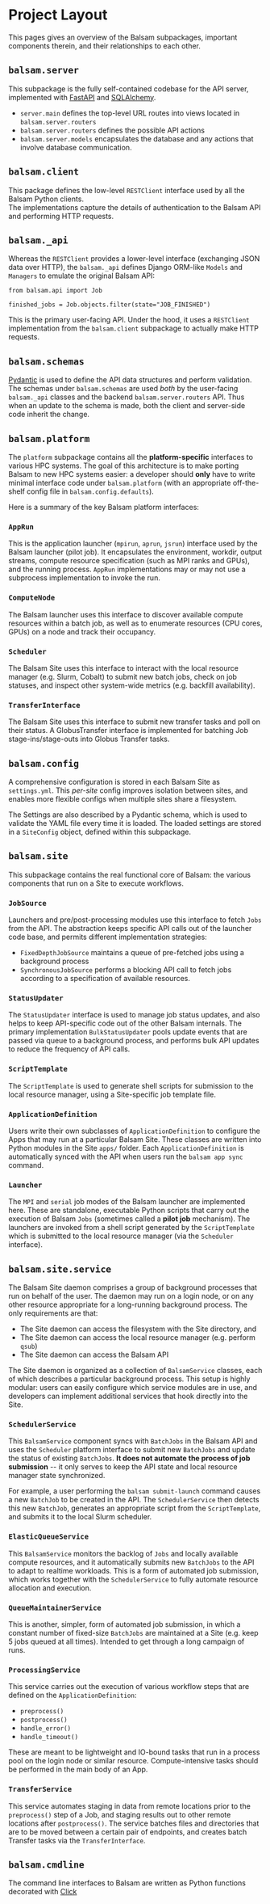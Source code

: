 # Project Layout

This pages gives an overview of the Balsam subpackages, important components therein, and their relationships to each other.

## `balsam.server`

This subpackage is the fully self-contained codebase for the API server, implemented with [FastAPI](https://fastapi.tiangolo.com/) and [SQLAlchemy](https://docs.sqlalchemy.org/en/13/).

- `server.main` defines the top-level URL routes into views located in `balsam.server.routers`
- `balsam.server.routers` defines the possible API actions
- `balsam.server.models` encapsulates the database and any actions that involve database communication.

## `balsam.client`

This package defines the low-level `RESTClient` interface used by all the Balsam Python clients.  
The implementations capture the details of authentication to the Balsam API and performing HTTP requests.

## `balsam._api`

Whereas the `RESTClient` provides a lower-level interface (exchanging JSON data over HTTP),
the `balsam._api` defines Django ORM-like `Models` and `Managers` to emulate the original Balsam API:

```python3
from balsam.api import Job

finished_jobs = Job.objects.filter(state="JOB_FINISHED")
```

This is the primary user-facing API.  Under the hood, it uses a `RESTClient` implementation  from the `balsam.client` subpackage to actually make HTTP requests.

## `balsam.schemas`

[Pydantic](https://pydantic-docs.helpmanual.io/) is used to define the API data structures and perform validation. The schemas under `balsam.schemas` are used _both_ by the user-facing `balsam._api` classes and the backend `balsam.server.routers` API. Thus when an update to the schema is made, both the client and server-side code inherit the change.

## `balsam.platform`

The `platform` subpackage contains all the **platform-specific** interfaces to various HPC systems.
The goal of this architecture is to make porting Balsam to new HPC systems easier: a developer
should **only** have to write minimal interface code under `balsam.platform` (with an appropriate
off-the-shelf config file in `balsam.config.defaults`).

Here is a summary of the key Balsam platform interfaces:

### `AppRun`

This is the application launcher (`mpirun`, `aprun`, `jsrun`) interface used by the Balsam launcher (pilot job). 
It encapsulates the environment, workdir, output streams, compute resource specification (such as MPI ranks and GPUs), and the running process.
`AppRun` implementations may or may not use a subprocess implementation to invoke the run.

### `ComputeNode`

The Balsam launcher uses this interface to discover available compute resources within a batch job, as well as to enumerate resources (CPU cores, GPUs) on a node and track their occupancy.

### `Scheduler`

The Balsam Site uses this interface to interact with the local resource manager (e.g. Slurm, Cobalt) to submit new batch jobs, check on job statuses, and inspect other system-wide metrics (e.g. backfill availability).

### `TransferInterface`

The Balsam Site uses this interface to submit new transfer tasks and poll on their status. A GlobusTransfer interface is implemented for batching Job stage-ins/stage-outs into Globus Transfer tasks.

## `balsam.config`

A comprehensive configuration is stored in each Balsam Site as `settings.yml`.
This *per-site* config improves isolation between sites, and enables more flexible configs when multiple sites share a filesystem.

The Settings are also described by a Pydantic schema, which is used to validate the YAML file every time it is loaded.
The loaded settings are stored in a `SiteConfig` object, defined within this subpackage.

## `balsam.site`

This subpackage contains the real functional core of Balsam: the various components that run on a Site to execute
workflows.

### `JobSource`

Launchers and pre/post-processing modules use this interface to fetch `Jobs` from the API. The abstraction
keeps specific API calls out of the launcher code base, and permits different implementation strategies:

- `FixedDepthJobSource` maintains a queue of pre-fetched jobs using a background process
- `SynchronousJobSource` performs a blocking API call to fetch jobs according to a specification of available resources.

### `StatusUpdater`

The `StatusUpdater` interface is used to manage job status updates, and also helps to keep API-specific code out of the other Balsam internals. The primary implementation `BulkStatusUpdater` pools update events that are passed via queue to a background process, and performs bulk API updates to reduce the frequency of API calls.

### `ScriptTemplate`

The `ScriptTemplate` is used to generate shell scripts for submission to the local resource manager, using a Site-specific job template file.

### `ApplicationDefinition`

Users write their own subclasses of `ApplicationDefinition` to configure the Apps that may run at a particular Balsam Site. These classes are written into Python modules in the Site `apps/` folder. Each `ApplicationDefinition` is automatically synced with the API when users run the `balsam app sync` command.

### `Launcher`

The `MPI` and `serial` job modes of the Balsam launcher are implemented here. These are standalone, executable Python scripts that carry out the execution of Balsam `Jobs` (sometimes called a **pilot job** mechanism). The launchers are invoked from a shell script generated by the `ScriptTemplate` which is submitted to the local resource manager (via the `Scheduler` interface).

## `balsam.site.service`

The Balsam Site daemon comprises a group of background processes that run on behalf of the user. The daemon may run on a login node, or on any other resource appropriate for a long-running background process. The only requirements are that:

- The Site daemon can access the filesystem with the Site directory, and
- The Site daemon can access the local resource manager (e.g. perform `qsub`)
- The Site daemon can access the Balsam API

The Site daemon is organized as a collection of `BalsamService` classes, each of which describes a particular
background process. This setup is highly modular: users can easily configure which service modules are in use, and developers can implement additional services that hook directly into the Site.

### `SchedulerService`

This `BalsamService` component syncs with `BatchJobs` in the Balsam API and uses the `Scheduler` platform interface to submit new `BatchJobs` and update the status of existing `BatchJobs`. **It does not automate the process of job submission** -- it only serves to keep the API state and local resource manager state synchronized.

For example, a user performing the `balsam submit-launch` command causes a new `BatchJob` to be created in the API.
The `SchedulerService` then detects this new `BatchJob`, generates an appropriate script from the `ScriptTemplate`, and submits it to the local Slurm scheduler.

### `ElasticQueueService`

This `BalsamService` monitors the backlog of `Jobs` and locally available compute resources, and it automatically submits new `BatchJobs` to the API to adapt to realtime workloads. This is a form of automated job submission, which works together with the `SchedulerService` to fully automate resource allocation and execution.

### `QueueMaintainerService`

This is another, simpler, form of automated job submission, in which a constant number of fixed-size `BatchJobs` are maintained at a Site (e.g. keep 5 jobs queued at all times). Intended to get through a long campaign of runs.

### `ProcessingService`

This service carries out the execution of various workflow steps that are defined on the `ApplicationDefinition`:

- `preprocess()`
- `postprocess()`
- `handle_error()`
- `handle_timeout()`

These are meant to be lightweight and IO-bound tasks that run in a process pool on the login node or similar resource.
Compute-intensive tasks should be performed in the main body of an App.

### `TransferService`

This service automates staging in data from remote locations prior to the `preprocess()` step of a Job, and staging results out to other remote locations after `postprocess()`. The service batches files and directories that are to be moved between a certain pair of endpoints, and creates batch Transfer tasks via the `TransferInterface`.

## `balsam.cmdline`

The command line interfaces to Balsam are written as Python functions decorated with [Click](https://click.palletsprojects.com/en/7.x/)
